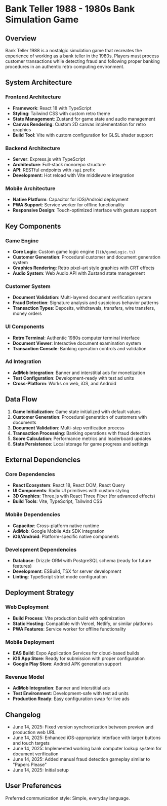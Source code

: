 # Bank Teller 1988 - 1980s Bank Simulation Game

## Overview

Bank Teller 1988 is a nostalgic simulation game that recreates the experience of working as a bank teller in the 1980s. Players must process customer transactions while detecting fraud and following proper banking procedures in an authentic retro computing environment.

## System Architecture

### Frontend Architecture
- **Framework**: React 18 with TypeScript
- **Styling**: Tailwind CSS with custom retro theme
- **State Management**: Zustand for game state and audio management
- **Canvas Rendering**: Custom 2D canvas implementation for retro graphics
- **Build Tool**: Vite with custom configuration for GLSL shader support

### Backend Architecture
- **Server**: Express.js with TypeScript
- **Architecture**: Full-stack monorepo structure
- **API**: RESTful endpoints with `/api` prefix
- **Development**: Hot reload with Vite middleware integration

### Mobile Architecture
- **Native Platform**: Capacitor for iOS/Android deployment
- **PWA Support**: Service worker for offline functionality
- **Responsive Design**: Touch-optimized interface with gesture support

## Key Components

### Game Engine
- **Core Logic**: Custom game logic engine (`lib/gameLogic.ts`)
- **Customer Generation**: Procedural customer and document generation system
- **Graphics Rendering**: Retro pixel-art style graphics with CRT effects
- **Audio System**: Web Audio API with Zustand state management

### Customer System
- **Document Validation**: Multi-layered document verification system
- **Fraud Detection**: Signature analysis and suspicious behavior patterns
- **Transaction Types**: Deposits, withdrawals, transfers, wire transfers, money orders

### UI Components
- **Retro Terminal**: Authentic 1980s computer terminal interface
- **Document Viewer**: Interactive document examination system
- **Transaction Console**: Banking operation controls and validation

### Ad Integration
- **AdMob Integration**: Banner and interstitial ads for monetization
- **Test Configuration**: Development-ready with test ad units
- **Cross-Platform**: Works on web, iOS, and Android

## Data Flow

1. **Game Initialization**: Game state initialized with default values
2. **Customer Generation**: Procedural generation of customers with documents
3. **Document Validation**: Multi-step verification process
4. **Transaction Processing**: Banking operations with fraud detection
5. **Score Calculation**: Performance metrics and leaderboard updates
6. **State Persistence**: Local storage for game progress and settings

## External Dependencies

### Core Dependencies
- **React Ecosystem**: React 18, React DOM, React Query
- **UI Components**: Radix UI primitives with custom styling
- **3D Graphics**: Three.js with React Three Fiber (for advanced effects)
- **Build Tools**: Vite, TypeScript, Tailwind CSS

### Mobile Dependencies
- **Capacitor**: Cross-platform native runtime
- **AdMob**: Google Mobile Ads SDK integration
- **iOS/Android**: Platform-specific native components

### Development Dependencies
- **Database**: Drizzle ORM with PostgreSQL schema (ready for future features)
- **Development**: ESBuild, TSX for server development
- **Linting**: TypeScript strict mode configuration

## Deployment Strategy

### Web Deployment
- **Build Process**: Vite production build with optimization
- **Static Hosting**: Compatible with Vercel, Netlify, or similar platforms
- **PWA Features**: Service worker for offline functionality

### Mobile Deployment
- **EAS Build**: Expo Application Services for cloud-based builds
- **iOS App Store**: Ready for submission with proper configuration
- **Google Play Store**: Android APK generation support

### Revenue Model
- **AdMob Integration**: Banner and interstitial ads
- **Test Environment**: Development-safe with test ad units
- **Production Ready**: Easy configuration swap for live ads

## Changelog
- June 14, 2025: Fixed version synchronization between preview and production web URL
- June 14, 2025: Enhanced iOS-appropriate interface with larger buttons and touch targets
- June 14, 2025: Implemented working bank computer lookup system for document verification
- June 14, 2025: Added manual fraud detection gameplay similar to "Papers Please"
- June 14, 2025: Initial setup

## User Preferences

Preferred communication style: Simple, everyday language.